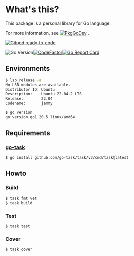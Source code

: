 # What's this?

This package is a personal library for Go language.

For more information, see [![PkgGoDev](https://pkg.go.dev/badge/github.com/devlights/gomy)](https://pkg.go.dev/github.com/devlights/gomy) .

[![Gitpod ready-to-code](https://img.shields.io/badge/Gitpod-ready--to--code-blue?logo=gitpod)](https://gitpod.io/#https://github.com/devlights/gomy)

![Go Version](https://img.shields.io/badge/go-1.20-blue.svg)[![CodeFactor](https://www.codefactor.io/repository/github/devlights/gomy/badge/master)](https://www.codefactor.io/repository/github/devlights/gomy/overview/master)[![Go Report Card](https://goreportcard.com/badge/github.com/devlights/gomy)](https://goreportcard.com/report/github.com/devlights/gomy)



## Environments

```sh
$ lsb_release -a
No LSB modules are available.
Distributor ID: Ubuntu
Description:    Ubuntu 22.04.2 LTS
Release:        22.04
Codename:       jammy
```

```sh
$ go version
go version go1.20.5 linux/amd64
```

## Requirements

### [go-task](https://taskfile.dev/)

```sh
$ go install github.com/go-task/task/v3/cmd/task@latest
```

## Howto

### Build

```sh
$ task fmt vet
$ task build
```

### Test

```sh
$ task test
```

### Cover

```sh
$ task cover
```
